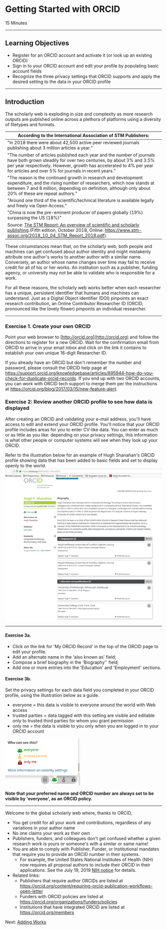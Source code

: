 #  Getting Started with ORCID
15 Minutes

---

## Learning Objectives

* Register for an ORCID account and activate it (or look up an existing ORCID)
* Sign in to your ORCID account and edit your profile by populating basic account fields
* Recognize the three privacy settings that ORCID supports and apply the desired setting to the data in your ORCID profile

-----

## Introduction

The scholarly web is exploding in size and complexity as more research outputs are published online across a plethora of platforms using a diversity of filetypes and formats. 

|According to the International Association of STM Publishers: |
| -------------------------------------------------------------|
| "In 2018 there were about 42,500 active peer reviewed journals publishing about 3 million articles a year."|
| "The number of articles published each year and the number of journals have both grown steadily for over two centuries, by about 3% and 3.5% per year respectively. However, growth has accelerated to 4% per year for articles and over 5% for journals in recent years."|  
| "The reason is the continued growth in research and development expenditure, and the rising number of researchers, which now stands at between 7 and 8 million, depending on definition, although only about 20% of these are repeat authors."| 
| "Around one third of the scientific/technical literature is available legally and freely via Open Access."|
| "China is now the pre-eminent producer of papers globally (19%) surpassing the US (18%)" 
| Source: [The STM Report: An overview of scientific and scholarly publishing](https://www.stm-assoc.org/2018_10_04_STM_Report_2018.pdf).(Fifth edition, October 2018, Online: https://www.stm-assoc.org/2018_10_04_STM_Report_2018.pdf).

These circumstances mean that, on the scholarly web, both people and machines can get confused about author identity and might mistakenly attribute one author's works to another author with a similar name. Conversely, an author whose name changes over time may fail to receive credit for all of his or her works. An institution such as a publisher, funding agency, or university 
may not be able to validate who is responsible for a work.

For all these reasons, the scholarly web works better when each researcher has a unique, persistent identifier that humans and machines can understand. Just as a Digital Object identifier (DOI) pinpoints an exact research contribution, an Online Contributor Researcher ID (ORCID, pronounced like the lovely flower) pinpoints an individual researcher.

---

### Exercise 1. Create your own ORCID

Point your web browser to [http://orcid.org](http://orcid.org) and follow the directions to register for a new ORCID. Wait for the confirmation email from ORCID to arrive in your email inbox and click on the link it contains to establish your own unique 16-digit Researcher ID.

If you already have an ORCID but don't remember the number and password, please consult the ORCID help page at <https://support.orcid.org/knowledgebase/articles/895944-how-do-you-check-for-duplicate-orcid-records>. If you end up with two ORCID accounts, you can work with ORCID tech support to merge them per the instructions at <https://orcid.org/blog/2017/03/15/new-feature-alert>.

### Exercise 2: Review another ORCID profile to see how data is displayed

 
After creating an ORCID and validating your e-mail address, you'll have
access to edit and extend your ORCID profile. You'll notice that your ORCID profile includes areas for you to enter CV-like data. You can enter as much or as little as you like: depending on your privacy settings, this information is what other people or
computer systems will see when they look up your ORCID.

Refer to the illustration below for an example of Hugh Shanahan's ORCID profile showing data that has been added to basic fields and set to display openly to the world.
![Hugh's ORCID profile](img/orcid1.jpg)

----

#### Exercise 3a.

* Click on the link for 'My ORCID Record' in the top of the ORCID page to edit your profile. 
* Add an alternate name in the 'also known as' field; 
* Compose a brief biography in the 'Biography'' field; 
* Add one or more entries into the 'Education' and 'Employment' sections. 

#### Exercise 3b.

Set the privacy settings for each data field you completed in your ORCID profile, using the illustration below as a guide.

* everyone = this data is visible to everyone around the world with Web access
* trusted parties = data tagged with this setting are visible and editable only to trusted third parties for whom you grant permission 
* only me = the data is visible to you only when you are logged in to your ORCID account

![ORCID Privacy settings](img/orcid2.jpg)

**Note that your preferred name and ORCID number are always set to be visible by 'everyone', as an ORCID policy.**

-----

Welcome to the global scholarly web where, thanks to ORCID,

- You get credit for all your work and contributions, regardless of any variations in your author name 
- No one claims your work as their own
- Publishers, funders, and colleagues don't get confused whether a given research work is yours or someone's with a similar or same name!
- You are able to comply with Publisher, Funder, or Institutional mandates that require you to provide an ORCID number in their systems. 
    - For example, the United States National Institutes of Health (NIH) now requires all proposal authors to include their ORCID in their applications. See the July 19, 2019 [NIH notice](https://grants.nih.gov/grants/guide/notice-files/NOT-OD-19-109.html) for details. 
- Related links:
    + Publishers that require author ORCIDs are listed at <https://orcid.org/content/requiring-orcid-publication-workflows-open-letter>
    + Funders with ORCID policies are listed at <https://orcid.org/organizations/funders/policies>
    + Institutions that have integrated ORCID are listed at <https://orcid.org/members> 

Next: [Adding Works](01-adding-works.html)
